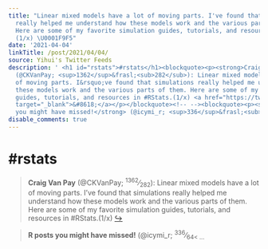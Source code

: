 ```yaml
---
title: "Linear mixed models have a lot of moving parts. I've found that simulations
  really helped me understand how these models work and the various parts of them.
  Here are some of my favorite simulation guides, tutorials, and resources in #RStats.
  (1/x) \U0001F9F5"
date: '2021-04-04'
linkTitle: /post/2021/04/04/
source: Yihui's Twitter Feeds
description: ' <h1 id="rstats">#rstats</h1><blockquote><p><strong>Craig Van Pay</strong>
  (@CKVanPay; <sup>1362</sup>&frasl;<sub>282</sub>): Linear mixed models have a lot
  of moving parts. I&rsquo;ve found that simulations really helped me understand how
  these models work and the various parts of them. Here are some of my favorite simulation
  guides, tutorials, and resources in #RStats.(1/x) <a href="https://twitter.com/CKVanPay/status/1378030883043745792"
  target="_blank">&#8618;</a></p></blockquote><!-- --><blockquote><p><strong>R posts
  you might have missed!</strong> (@icymi_r; <sup>336</sup>&frasl;<sub>64< ...'
disable_comments: true
---
```

 <h1 id="rstats">#rstats</h1><blockquote><p><strong>Craig Van Pay</strong> (@CKVanPay; <sup>1362</sup>&frasl;<sub>282</sub>): Linear mixed models have a lot of moving parts. I&rsquo;ve found that simulations really helped me understand how these models work and the various parts of them. Here are some of my favorite simulation guides, tutorials, and resources in #RStats.(1/x) <a href="https://twitter.com/CKVanPay/status/1378030883043745792" target="_blank">&#8618;</a></p></blockquote><!-- --><blockquote><p><strong>R posts you might have missed!</strong> (@icymi_r; <sup>336</sup>&frasl;<sub>64< ...